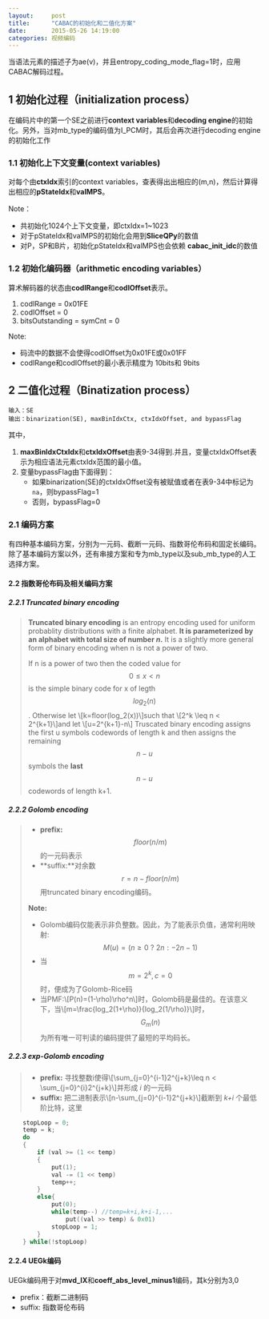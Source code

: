 ```yaml
---
layout:		post
title:		"CABAC的初始化和二值化方案"
date:		2015-05-26 14:19:00
categories:	视频编码
---
```


当语法元素的描述子为ae(v)，并且entropy_coding_mode_flag=1时，应用CABAC解码过程。

## 1 初始化过程（initialization process）

在编码片中的第一个SE之前进行**context variables**和**decoding engine**的初始化。另外，当对mb_type的编码值为I_PCM时，其后会再次进行decoding engine的初始化工作

### 1.1 初始化上下文变量(context variables)

对每个由**ctxIdx**索引的context variables，查表得出出相应的(m,n)，然后计算得出相应的**pStateIdx**和**valMPS**。

Note：

- 共初始化1024个上下文变量，即ctxIdx=1~1023
- 对于pStateIdx和valMPS的初始化会用到**SliceQPy**的数值
- 对P，SP和B片，初始化pStateIdx和valMPS也会依赖   **cabac_init_idc**的数值

### 1.2 初始化编码器（arithmetic encoding variables）

算术解码器的状态由**codIRange**和**codIOffset**表示。

1. codIRange = 0x01FE
2. codIOffset = 0
3. bitsOutstanding = symCnt = 0

Note:

- 码流中的数据不会使得codIOffset为0x01FE或0x01FF
- codIRange和codIOffset的最小表示精度为 10bits和 9bits

## 2 二值化过程（Binatization process）

	输入：SE
	输出：binarization(SE), maxBinIdxCtx, ctxIdxOffset, and bypassFlag

其中，

1. **maxBinIdxCtxIdx**和**ctxIdxOffset**由表9-34得到.并且，变量ctxIdxOffset表示为相应语法元素ctxIdx范围的最小值。
2. 变量bypassFlag由下面得到：
	- 如果binarization(SE)的ctxIdxOffset没有被赋值或者在表9-34中标记为`na`，则bypassFlag=1
	- 否则，bypassFlag=0

### 2.1 编码方案

有四种基本编码方案，分别为一元码、截断一元码、指数哥伦布码和固定长编码。除了基本编码方案以外，还有串接方案和专为mb_type以及sub_mb_type的人工选择方案。

#### 2.2 指数哥伦布码及相关编码方案

##### 2.2.1 Truncated binary encoding

> **Truncated binary encoding** is an entropy encoding used for uniform probablity distributions with a finite alphabet. **It is parameterized by an alphabet with total size of number *n*.** It is a slightly more general form of binary encoding when n is not a power of two.
>
> If n is a power of two then the coded value for $$ 0 \leq x < n$$is the simple binary code for x of legth $$log_2(n)$$. Otherwise let \\[k=floor(log_2(x))\\]such that \\[2^k \leq n < 2^{k+1}\\]and let \\[u=2^{k+1}-n\\]
> Truscated binary encoding assigns the first u symbols codewords of length k and then assigns the remaining $$n-u$$ symbols the **last** $$n-u$$ codewords of length k+1.

##### 2.2.2 Golomb encoding

> - **prefix:** $$floor(n/m)$$的一元码表示
> - **suffix:**对余数$$r=n-floor(n/m)$$用truncated binary encoding编码。
> 
> **Note:**
> 
> - Golomb编码仅能表示非负整数。因此，为了能表示负值，通常利用映射:$$M(u)= (n \geq 0\ ?\ 2n:-2n-1)$$
> - 当$$m=2^k,c=0$$时，便成为了Golomb-Rice码
> - 当PMF:\\[P(n)=(1-\rho)\rho^n\\]时，Golomb码是最佳的。在该意义下，当\\[m=\frac{log_2(1+\rho)}{log_2(1/\rho)}\\]时，$$G_m(n)$$为所有唯一可判读的编码提供了最短的平均码长。

##### 2.2.3 exp-Golomb encoding

> - **prefix:** 寻找整数i使得\\[\sum_{j=0}^{i-1}2^{j+k}\leq n < \sum_{j=0}^{i}2^{j+k}\\]并形成 *i* 的一元码
> - **suffix:** 把二进制表示\\[n-\sum_{j=0}^{i-1}2^{j+k}\\]截断到 *k+i* 个最低阶比特，这里

~~~c
	stopLoop = 0;
	temp = k;
	do 
	{
		if (val >= (1 << temp)
		{
			put(1);
			val -= (1 << temp)
			temp++;
		}  
		else{
			put(0);
			while(temp--) //temp=k+i,k+i-1,...
				put((val >> temp) & 0x01)
			stopLoop = 1;
		}
	} while(!stopLoop)
~~~

#### 2.2.4 UEGk编码

UEGk编码用于对**mvd_lX**和**coeff_abs_level_minus1**编码，其k分别为3,0

- prefix：截断二进制码
- suffix: 指数哥伦布码





